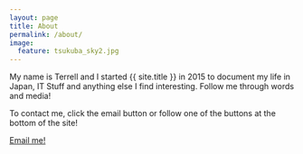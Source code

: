 ```yaml
---
layout: page
title: About
permalink: /about/
image:
  feature: tsukuba_sky2.jpg 
---
```


My name is Terrell and I started {{ site.title }} in 2015 to document my life in Japan, IT Stuff and anything else I find interesting.
Follow me through words and media!

To contact me, click the email button or follow one of the buttons at the bottom of the site!

<a markdown="0" href="mailto:terrell@domofactor.com" class="btn">Email me!</a>

